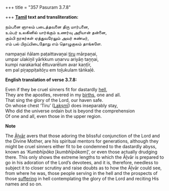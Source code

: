 +++
title = "357 Pasuram 3.7.8"

+++
**[Tamil](/definition/tamil#history "show Tamil definitions") text and transliteration:**

நம்பனை ஞாலம் படைத்தவனை திரு மார்பனை,  
உம்பர் உலகினில் யார்க்கும் உணர்வு அரியான் தன்னை,  
கும்பி நரகர்கள் ஏத்துவரேலும் அவர் கண்டீர்,  
எம் பல் பிறப்பிடைதோறு எம் தொழுகுலம் தாங்களே.

nampaṉai ñālam paṭaittavaṉai [tiru](/definition/tiru#history "show tiru definitions") mārpaṉai,  
umpar ulakiṉil yārkkum uṇarvu ariyāṉ taṉṉai,  
kumpi narakarkaḷ ēttuvarēlum avar kaṇṭīr,  
em pal piṟappiṭaitōṟu em toḻukulam tāṅkaḷē.

**English translation of verse 3.7.8:**

Even if they be cruel sinners fit for dastardly [hell](/definition/hell#history "show hell definitions"),  
They are the apostles, revered in my [births](/definition/birth#history "show births definitions"), one and all.  
That sing the glory of the Lord, our haven safe.  
On whose chest ‘Tiru’ ([Lakṣmī](/definition/lakshmi#vaishnavism "show Lakṣmī definitions")) does inseparably stay,  
Who did the universe ordain but is beyond the comprehension  
Of one and all, even those in the upper region.

**Note**

The [Āḻvār](/definition/aḻvar#vaishnavism "show Āḻvār definitions") avers that those adoring the blissful conjunction of the Lord and the Divine Mother, are his spiritual mentors for generations, although they might be cruel sinners either fit to be condemned to the dastardly abyss, known as ‘*Kumbhīpāka* [*kumbhīpākam*]’, or even those actually drudging there. This only shows the extreme lengths to which the Āḻvār is prepared to go in his adoration of the Lord’s devotees, and it is, therefore, needless to subject it to closer scrutiny and raise doubts as to how the Āḻvār could see, from where he was, those people serving in the hell and the prospects of those [suffering](/definition/suffering#history "show suffering definitions") in hell contemplating the glory of the Lord and reciting His names and so on.


